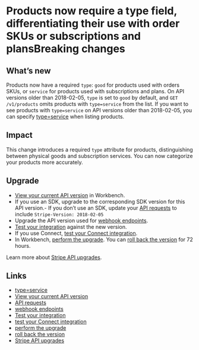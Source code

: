 # Products now require a type field, differentiating their use with order SKUs or subscriptions and plansBreaking changes

## What’s new

Products now have a required `type`: `good` for products used with orders SKUs,
or `service` for products used with subscriptions and plans. On API versions
older than 2018-02-05, `type` is set to `good` by default, and `GET
/v1/products` omits products with `type=service` from the list. If you want to
see products with `type=service` on API versions older than 2018-02-05, you can
specify
[type=service](https://docs.stripe.com/api/products/list#list_products-type)
when listing products.

## Impact

This change introduces a required `type` attribute for products, distinguishing
between physical goods and subscription services. You can now categorize your
products more accurately.

## Upgrade

- [View your current API
version](https://docs.stripe.com/upgrades#view-your-api-version-and-the-latest-available-upgrade-in-workbench)
in Workbench.
- If you use an SDK, upgrade to the corresponding SDK version for this API
version.- If you don’t use an SDK, update your [API
requests](https://docs.stripe.com/api/versioning) to include `Stripe-Version:
2018-02-05`
- Upgrade the API version used for [webhook
endpoints](https://docs.stripe.com/webhooks/versioning).
- [Test your integration](https://docs.stripe.com/testing) against the new
version.
- If you use Connect, [test your Connect
integration](https://docs.stripe.com/connect/testing).
- In Workbench, [perform the
upgrade](https://docs.stripe.com/upgrades#perform-the-upgrade). You can [roll
back the version](https://docs.stripe.com/upgrades#roll-back-your-api-version)
for 72 hours.

Learn more about [Stripe API upgrades](https://docs.stripe.com/upgrades).

## Links

- [type=service](https://docs.stripe.com/api/products/list#list_products-type)
- [View your current API
version](https://docs.stripe.com/upgrades#view-your-api-version-and-the-latest-available-upgrade-in-workbench)
- [API requests](https://docs.stripe.com/api/versioning)
- [webhook endpoints](https://docs.stripe.com/webhooks/versioning)
- [Test your integration](https://docs.stripe.com/testing)
- [test your Connect integration](https://docs.stripe.com/connect/testing)
- [perform the upgrade](https://docs.stripe.com/upgrades#perform-the-upgrade)
- [roll back the
version](https://docs.stripe.com/upgrades#roll-back-your-api-version)
- [Stripe API upgrades](https://docs.stripe.com/upgrades)